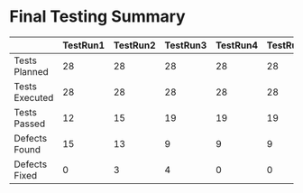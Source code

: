 # Final Testing Summary

|  | TestRun1 | TestRun2 | TestRun3 | TestRun4 | TestRun5 | TestRun6 | TestRun7 | TestRun8 |
|---|---|---|---|---|---|---|---|---|
| Tests Planned | 28 | 28 | 28 | 28 | 28 | 28 | 28 | 28 |
| Tests Executed | 28 | 28 | 28 | 28 | 28 | 28 | 28 | 28 |
| Tests Passed | 12 | 15 | 19 | 19 | 19 | 22 | 25 | 28 |
| Defects Found | 15 | 13 | 9 | 9 | 9 | 6 | 3 | 0 |
| Defects Fixed | 0 | 3 | 4 | 0 | 0 | 3 | 3 | 3 |
